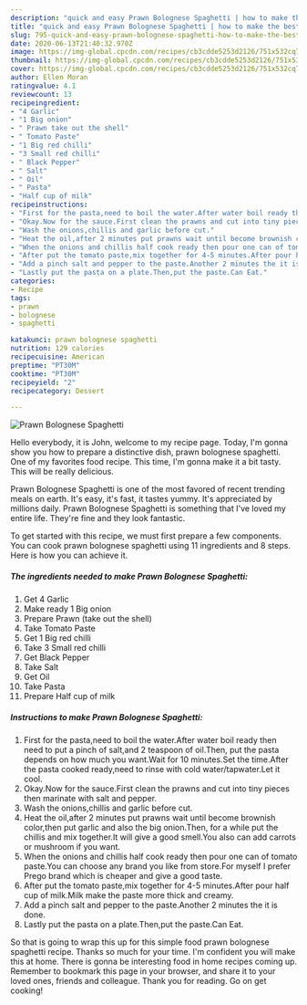```yaml
---
description: "quick and easy Prawn Bolognese Spaghetti | how to make the best Prawn Bolognese Spaghetti"
title: "quick and easy Prawn Bolognese Spaghetti | how to make the best Prawn Bolognese Spaghetti"
slug: 795-quick-and-easy-prawn-bolognese-spaghetti-how-to-make-the-best-prawn-bolognese-spaghetti
date: 2020-06-13T21:40:32.970Z
image: https://img-global.cpcdn.com/recipes/cb3cdde5253d2126/751x532cq70/prawn-bolognese-spaghetti-recipe-main-photo.jpg
thumbnail: https://img-global.cpcdn.com/recipes/cb3cdde5253d2126/751x532cq70/prawn-bolognese-spaghetti-recipe-main-photo.jpg
cover: https://img-global.cpcdn.com/recipes/cb3cdde5253d2126/751x532cq70/prawn-bolognese-spaghetti-recipe-main-photo.jpg
author: Ellen Moran
ratingvalue: 4.1
reviewcount: 13
recipeingredient:
- "4 Garlic"
- "1 Big onion"
- " Prawn take out the shell"
- " Tomato Paste"
- "1 Big red chilli"
- "3 Small red chilli"
- " Black Pepper"
- " Salt"
- " Oil"
- " Pasta"
- "Half cup of milk"
recipeinstructions:
- "First for the pasta,need to boil the water.After water boil ready then need to put a pinch of salt,and 2 teaspoon of oil.Then, put the pasta depends on how much you want.Wait for 10 minutes.Set the time.After the pasta cooked ready,need to rinse with cold water/tapwater.Let it cool."
- "Okay.Now for the sauce.First clean the prawns and cut into tiny pieces then marinate with salt and pepper."
- "Wash the onions,chillis and garlic before cut."
- "Heat the oil,after 2 minutes put prawns wait until become brownish color,then put garlic and also the big onion.Then, for a while put the chillis and mix together.It will give a good smell.You also can add carrots or mushroom if you want."
- "When the onions and chillis half cook ready then pour one can of tomato paste.You can choose any brand you like from store.For myself I prefer Prego brand which is cheaper and give a good taste."
- "After put the tomato paste,mix together for 4-5 minutes.After pour half cup of milk.Milk make the paste more thick and creamy."
- "Add a pinch salt and pepper to the paste.Another 2 minutes the it is done."
- "Lastly put the pasta on a plate.Then,put the paste.Can Eat."
categories:
- Recipe
tags:
- prawn
- bolognese
- spaghetti

katakunci: prawn bolognese spaghetti 
nutrition: 129 calories
recipecuisine: American
preptime: "PT30M"
cooktime: "PT30M"
recipeyield: "2"
recipecategory: Dessert

---
```



![Prawn Bolognese Spaghetti](https://img-global.cpcdn.com/recipes/cb3cdde5253d2126/751x532cq70/prawn-bolognese-spaghetti-recipe-main-photo.jpg)

Hello everybody, it is John, welcome to my recipe page. Today, I'm gonna show you how to prepare a distinctive dish, prawn bolognese spaghetti. One of my favorites food recipe. This time, I'm gonna make it a bit tasty. This will be really delicious.



Prawn Bolognese Spaghetti is one of the most favored of recent trending meals on earth. It's easy, it's fast, it tastes yummy. It's appreciated by millions daily. Prawn Bolognese Spaghetti is something that I've loved my entire life. They're fine and they look fantastic.


To get started with this recipe, we must first prepare a few components. You can cook prawn bolognese spaghetti using 11 ingredients and 8 steps. Here is how you can achieve it.

<!--inarticleads1-->

##### The ingredients needed to make Prawn Bolognese Spaghetti:

1. Get 4 Garlic
1. Make ready 1 Big onion
1. Prepare  Prawn (take out the shell)
1. Take  Tomato Paste
1. Get 1 Big red chilli
1. Take 3 Small red chilli
1. Get  Black Pepper
1. Take  Salt
1. Get  Oil
1. Take  Pasta
1. Prepare Half cup of milk




<!--inarticleads2-->

##### Instructions to make Prawn Bolognese Spaghetti:

1. First for the pasta,need to boil the water.After water boil ready then need to put a pinch of salt,and 2 teaspoon of oil.Then, put the pasta depends on how much you want.Wait for 10 minutes.Set the time.After the pasta cooked ready,need to rinse with cold water/tapwater.Let it cool.
1. Okay.Now for the sauce.First clean the prawns and cut into tiny pieces then marinate with salt and pepper.
1. Wash the onions,chillis and garlic before cut.
1. Heat the oil,after 2 minutes put prawns wait until become brownish color,then put garlic and also the big onion.Then, for a while put the chillis and mix together.It will give a good smell.You also can add carrots or mushroom if you want.
1. When the onions and chillis half cook ready then pour one can of tomato paste.You can choose any brand you like from store.For myself I prefer Prego brand which is cheaper and give a good taste.
1. After put the tomato paste,mix together for 4-5 minutes.After pour half cup of milk.Milk make the paste more thick and creamy.
1. Add a pinch salt and pepper to the paste.Another 2 minutes the it is done.
1. Lastly put the pasta on a plate.Then,put the paste.Can Eat.




So that is going to wrap this up for this simple food prawn bolognese spaghetti recipe. Thanks so much for your time. I'm confident you will make this at home. There is gonna be interesting food in home recipes coming up. Remember to bookmark this page in your browser, and share it to your loved ones, friends and colleague. Thank you for reading. Go on get cooking!
